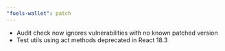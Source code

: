 ```yaml
---
"fuels-wallet": patch
---
```


- Audit check now ignores vulnerabilities with no known patched version
- Test utils using act methods deprecated in React 18.3
